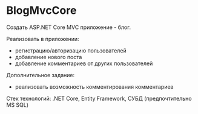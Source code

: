 # BlogMvcCore

Создать ASP.NET Core MVC приложение - блог.



Реализовать в приложении:
- регистрацию/авторизацию пользователей
- добавление нового поста
- добавление комментариев от других пользователей



Дополнительное задание:
- реализовать возможность комментирования комментариев



Стек технологий: .NET Core, Entity Framework, СУБД (предпочтительно MS SQL)
